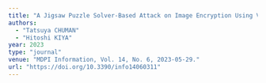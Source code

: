 ```yaml
---
title: "A Jigsaw Puzzle Solver-Based Attack on Image Encryption Using Vision Transformer for Privacy-Preserving DNNs"
authors:
  - "Tatsuya CHUMAN"
  - "Hitoshi KIYA"
year: 2023
type: "journal"
venue: "MDPI Information, Vol. 14, No. 6, 2023-05-29."
url: "https://doi.org/10.3390/info14060311"
---
```

